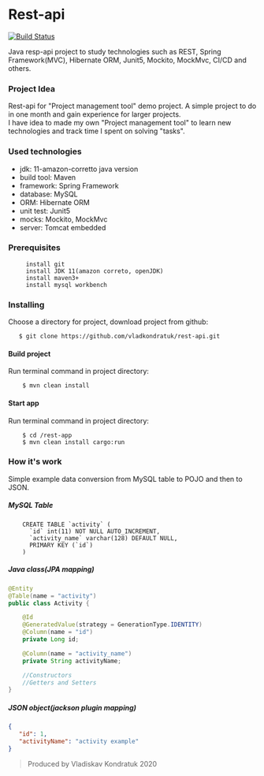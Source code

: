 # Rest-api 
[![Build Status](https://travis-ci.org/vladkondratuk/rest-api.svg?branch=master)](https://travis-ci.org/github/vladkondratuk/rest-api)

Java resp-api project to study technologies such as REST, Spring Framework(MVC), Hibernate ORM, Junit5, Mockito, MockMvc, CI/CD and others.

### Project Idea 
Rest-api for "Project management tool" demo project. A simple project to do in one month and gain experience for larger projects.  
I have idea to made my own "Project management tool" to learn new technologies and track time I spent on solving "tasks".

### Used technologies

 - jdk: 11-amazon-corretto java version
 - build tool: Maven
 - framework: Spring Framework
 - database: MySQL
 - ORM: Hibernate ORM
 - unit test: Junit5
 - mocks: Mockito, MockMvc
 - server: Tomcat embedded
 
### Prerequisites
 
         install git
         install JDK 11(amazon correto, openJDK)
         install maven3+
         install mysql workbench    
         
### Installing
Choose a directory for project, download project from github:
 
       $ git clone https://github.com/vladkondratuk/rest-api.git

#### Build project
Run terminal command in project directory:

        $ mvn clean install

#### Start app
Run terminal command in project directory:

        $ cd /rest-app
        $ mvn clean install cargo:run 

### How it's work
Simple example data conversion from MySQL table to POJO and then to JSON.

##### MySQL Table
```roomsql
    CREATE TABLE `activity` (
      `id` int(11) NOT NULL AUTO_INCREMENT,
      `activity_name` varchar(128) DEFAULT NULL,
      PRIMARY KEY (`id`)
    )
```

##### Java class(JPA mapping)
```java
@Entity
@Table(name = "activity")
public class Activity {

    @Id
    @GeneratedValue(strategy = GenerationType.IDENTITY)
    @Column(name = "id")
    private Long id;

    @Column(name = "activity_name")
    private String activityName;

    //Constructors
    //Getters and Setters    
}
``` 
##### JSON object(jackson plugin mapping)
```json
{
   "id": 1,
   "activityName": "activity example"
}
```
  
>Produced by Vladiskav Kondratuk 2020